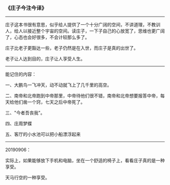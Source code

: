 ### 《庄子今注今译》

---

庄子这本书很有意思，似乎给人提供了一个十分广阔的空间，不讲道理，不教训人，给人以接近整个宇宙的空间。读庄子，一下子自己的心放宽了，思维也更广阔了，心态也会好很多，不会计较那么多了。

庄子比老子更豁达一些，老子仍然是在入世，而庄子是真的出世了。

老子让人达到目的，庄子让人享受人生。

---

能记住的内容：

一、大鹏鸟一飞冲天，动不动就飞上了几千里的高空。

二、南帝和北帝跑到中帝那里，中帝待他们很不错，南帝和北帝想要报答中帝，每天给他们凿一个窍，七天之后中帝死了。

三、"今者吾丧我"。

四、庄周梦蝶

五、客厅的小水池可以把小船漂浮起来

---

20190906：

实际上，如果能够放下手机和电脑，坐在一个舒适的椅子上，看看庄子真的是一种享受。

天马行空的一种享受。

